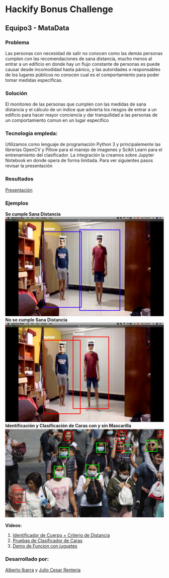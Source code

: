 # Hackify Bonus Challenge
## Equipo3 - MataData

### Problema

Las personas con necesidad de salir no conocen como las demás personas cumplen con las recomendaciones de sana distancia, mucho menos al entrar a un edificio en donde hay un flujo constante de personas es puede causar desde incomodidad hasta pánico, y las autoridades o responsables de los lugares públicos no conocen cual es el comportamiento para poder tomar medidas específicas.

### Solución

El monitoreo de las personas que cumplen con las medidas de sana distancia y el cálculo de un indice que advierta los riesgos de entrar a un edificio para hacer mayor conciencia y dar tranquilidad a las personas de un comportamiento comun en un lugar específico

### Tecnología empleda:

Utilizamos como lenguaje de programación Python 3 y principalemente las librerias OpenCV y Pillow para el manejo de imagenes y Scikit Learn para el entrenamiento del clasificador. La integración la creamos sobre Jupyter Notebook en donde opera de forma limitada. Para ver siguientes pasos revisar la presentación

### Resultados

[Presentación](https://docs.google.com/presentation/d/1i5_KHpG_WIHBMmW2p-O4BR7EaWrRTZqDzrsLH9dihss/edit?usp=sharing)

### Ejemplos
**Se cumple Sana Distancia**
![](evidencia/Dist_0.png)
**No se cumple Sana Distancia**
![](evidencia/Dist_1.png)
**Identificación y Clasificación de Caras con y sin Mascarilla**
![](evidencia/Mask_0.png)

**Videos:**
1. [Identificador de Cuerpo + Criterio de Distancia](https://youtu.be/gz_abklO-U8)
2. [Pruebas de Clasificador de Caras](https://youtu.be/AGP-IsJ0AQo)
3. [Demo de Funcion con juguetes](https://youtu.be/ArKs-VdgAbQ)

### Desarrollado por:
[Alberto Ibarra](https://github.com/albertoid) y [Julio Cesar Renteria](https://github.com/juliocrn94) 
